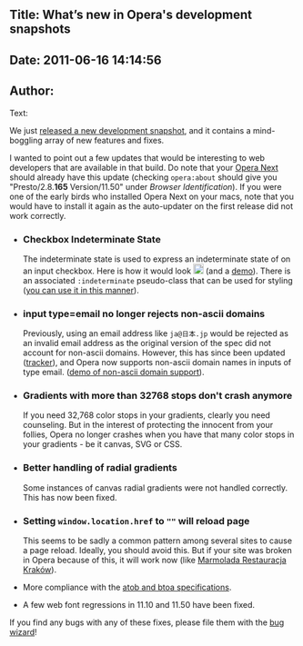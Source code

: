 Title: What’s new in Opera's development snapshots
----
Date: 2011-06-16 14:14:56
----
Author: 
----
Text:

  <p>We just <a href="http://my.opera.com/desktopteam/blog/2011/06/14/happy-tuesday">released a new development snapshot</a>, and it contains a mind-boggling array of new features and fixes. </p>
  <p>I wanted to point out a few updates that would be interesting to web developers that are available in that build. Do note that your <a href="http://www.opera.com/browser/next/">Opera Next</a> should already have this update (checking <code>opera:about</code> should give you &quot;Presto/2.8.<b>165</b> Version/11.50&quot; under <i>Browser Identification</i>). If you were one of the early birds who installed Opera Next on your macs, note that you would have to install it again as the auto-updater on the first release did not work correctly. </p>
  <ul>
    <li>
      <h3>Checkbox Indeterminate State</h3>
      <p>The indeterminate state is used to express an indeterminate state of on an input checkbox. Here is how it would look <img height="18" src="http://gyazo.com/85c80c8807c883861cc4af5384764ccb.png" /> (and a <a href="http://jsfiddle.net/nimbu/KbR7c/">demo</a>). There is an associated <code>:indeterminate</code> pseudo-class that can be used for styling (<a href="http://jsfiddle.net/nimbu/KbR7c/">you can use it in this manner</a>).</p>      
    </li>
    <li>
      <h3>input type=email no longer rejects non-ascii domains</h3>
      <p>Previously, using an email address like <code>ja@日本.jp</code> would be rejected as an invalid email address as the original version of the spec did not account for non-ascii domains. However, this has since been updated (<a href="http://html5.org/r/5934">tracker</a>), and Opera now supports non-ascii domain names in inputs of type email. (<a href="http://jsfiddle.net/nimbu/hqrzK/">demo of non-ascii domain support</a>).</p>
    </li>
    <li><h3>Gradients with more than 32768 stops don&#39;t crash anymore</h3>
    <p>If you need 32,768 color stops in your gradients, clearly you need counseling. But in the interest of protecting the innocent from your follies, Opera no longer crashes when you have that many color stops in your gradients - be it canvas, SVG or CSS. </p>
    </li>
    <li>
      <h3>Better handling of radial gradients</h3>
      <p>Some instances of canvas radial gradients were not handled correctly. This has now been fixed.</p>
    </li>
    <li><h3>Setting <code>window.location.href</code> to <code>&quot;&quot;</code> will reload page</h3>
      <p>This seems to be sadly a common pattern among several sites to cause a page reload. Ideally, you should avoid this. But if your site was broken in Opera because of this, it will work now (like <a href="http://www.marmoladarestauracja.pl/">Marmolada Restauracja Kraków</a>). </p>
    </li>
    <li>   
      <p>More compliance with the <a href="http://aryeh.name/spec/base64.html">atob and btoa specifications</a>.</p>
    </li>
    <li>
      <p>A few web font regressions in 11.10 and 11.50 have been fixed. </p>
    </li>    
  </ul>
  <p>If you find any bugs with any of these fixes, please file them with the <a href="https://bugs.opera.com/wizard/">bug wizard</a>!</p>
